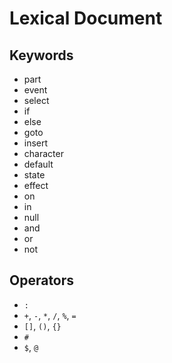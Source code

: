 # Lexical Document
## Keywords
- part
- event
- select
- if
- else
- goto
- insert
- character
- default
- state
- effect
- on
- in
- null
- and
- or
- not

## Operators
- `:`
- `+`, `-`, `*`, `/`, `%`, `=`
- `[]`, `()`, `{}`
- `#`
- `$`, `@`